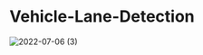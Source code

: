 # Vehicle-Lane-Detection
![2022-07-06 (3)](https://user-images.githubusercontent.com/85798077/177438232-b2fc6ad4-727c-4414-8341-600cfa20a218.png)
